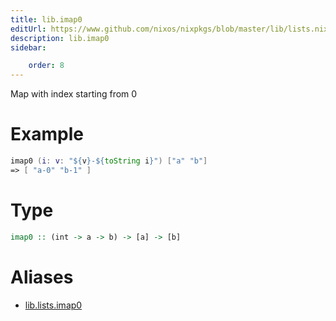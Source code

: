 ```yaml
---
title: lib.imap0
editUrl: https://www.github.com/nixos/nixpkgs/blob/master/lib/lists.nix#L154C11
description: lib.imap0
sidebar:

    order: 8
---
```


Map with index starting from 0

# Example

```nix
imap0 (i: v: "${v}-${toString i}") ["a" "b"]
=> [ "a-0" "b-1" ]
```

# Type

```haskell
imap0 :: (int -> a -> b) -> [a] -> [b]
```


# Aliases

- [lib.lists.imap0](/nix-doc-comments/reference/lib/lists/lib-lists-imap0)


